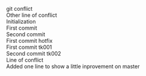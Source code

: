 git conflict  
Other line of conflict  
Initialization  
First commit  
Second commit  
First commit hotfix  
First commit tk001  
Second commit tk002  
Line of conflict  
Added one line to show a little inprovement on master  
